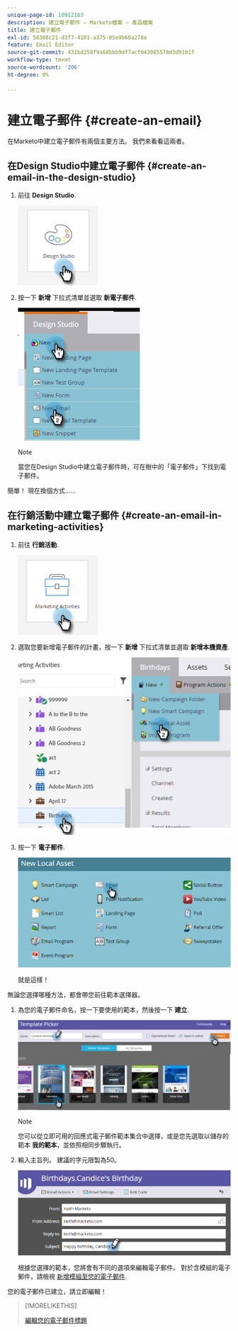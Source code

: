 ```yaml
---
unique-page-id: 10912163
description: 建立電子郵件 — Marketo檔案 — 產品檔案
title: 建立電子郵件
exl-id: 58388c21-d3f7-4101-a375-05e9b68a278e
feature: Email Editor
source-git-commit: 431bd258f9a68bbb9df7acf043085578d3d91b1f
workflow-type: tm+mt
source-wordcount: '206'
ht-degree: 0%

---
```


# 建立電子郵件 {#create-an-email}

在Marketo中建立電子郵件有兩個主要方法。 我們來看看這兩者。

## 在Design Studio中建立電子郵件 {#create-an-email-in-the-design-studio}

1. 前往 **Design Studio**.

   ![](assets/create-an-email-1.png)

1. 按一下 **新增** 下拉式清單並選取 **新電子郵件**.

   ![](assets/create-an-email-2.png)

   >[!NOTE]
   >
   >當您在Design Studio中建立電子郵件時，可在樹中的「電子郵件」下找到電子郵件。

簡單！ 現在換個方式……

## 在行銷活動中建立電子郵件 {#create-an-email-in-marketing-activities}

1. 前往 **行銷活動**.

   ![](assets/create-an-email-3.png)

1. 選取您要新增電子郵件的計畫，按一下 **新增** 下拉式清單並選取 **新增本機資產**.

   ![](assets/create-an-email-4.png)

1. 按一下 **電子郵件**.

   ![](assets/create-an-email-5.png)

   就是這樣！

無論您選擇哪種方法，都會帶您前往範本選擇器。

1. 為您的電子郵件命名，按一下要使用的範本，然後按一下 **建立**.

   ![](assets/create-an-email-6.png)

   >[!NOTE]
   >
   >您可以從立即可用的回應式電子郵件範本集合中選擇，或是您先選取以儲存的範本 **我的範本**，並依照相同步驟執行。

1. 輸入主旨列。 建議的字元限製為50。

   ![](assets/create-an-email-7.png)

   根據您選擇的範本，您將會有不同的選項來編輯電子郵件。 對於含模組的電子郵件，請檢視 [新增模組至您的電子郵件](/help/marketo/product-docs/email-marketing/general/email-editor-2/add-modules-to-your-email.md).

您的電子郵件已建立，請立即編輯！

>[!MORELIKETHIS]
>
>[編輯您的電子郵件標題](/help/marketo/product-docs/email-marketing/general/creating-an-email/edit-your-email-header.md)
